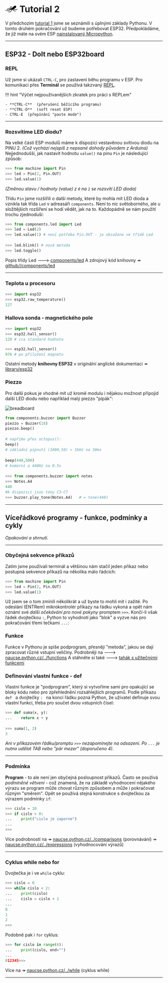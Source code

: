 # ![logo](img/logo_small.png) Tutorial 2

V předchozím [tutorial 1](/tutorial1-python) jsme se seznámili s úplnými základy Pythonu. V tomto druhém pokračování už budeme potřebovat ESP32. Předpokládáme, že již máte na svém ESP [nainstalovaný Micropython](/install).

---
## ESP32 - DoIt nebo ESP32board

### REPL

Už jsme si ukázali `CTRL-C`, pro zastavení běhu programu v ESP. Pro komunikaci přes **Terminál** se používá takzvaný [REPL](/repl).

!!! hint "Výčet nejpoužívanějších zkratek pro práci s REPLem"

    - **CTRL-C**  (přerušení běžícího programu)
    - **CTRL-D**  (soft reset ESP)
    - CTRL-E  (přepínání "paste mode")


---

### Rozsvítíme LED diodu?

Na velké části ESP modulů máme k dispozici vestavěnou svítivou diodu na PINU 2. *(Což vychází nejspíš z nepsané dohody původem z Arduina)* Nejjednodušší, jak nastavit hodnotu `value()` na pinu `Pin` je následující způsob:

```python
>>> from machine import Pin
>>> led = Pin(2, Pin.OUT)
>>> led.value(1)
```

*(Změnou stavu / hodnoty (value) z `0` na `1` se rozsvítí LED dioda)*

Třídu `Pin` jsme rozšířili o další metody, které by mohla mít LED dioda a vznikla tak třída `Led` v adreasáři `components`. Není to nic světoborného, ale u složitějších rozšíření se hodí vědět, jak na to. Každopádně se nám použití trochu zjednoduší:

```python
>>> from components.led import Led
>>> led = Led(2)
>>> led.value(1) # není potřeba Pin.OUT - je obsaženo ve třídě Led

>>> led.blink() # nová metoda
>>> led.toggle()
```

Popis třídy Led 🡒 [components/led](/basicdoc/#led)
A zdrojový kód knihovny ↠ [github//components/led](https://github.com/octopusengine/octopuslab/blob/master/esp32-micropython/components/led/__init__.py)

--- 

### Teplota u procesoru
```python
>>> import esp32
>>> esp32.raw_temperature()
127
```

### Hallova sonda - magnetického pole
```python
>>> import esp32
>>> esp32.hall_sensor()
129 # cca standard hodnota
```

```python
>>> esp32.hall_sensor() 
976 # po přiložení magnetu 
```

Ostatní metody **knihovny ESP32** v originální anglické dokumentaci ↠ [library/esp32](https://docs.micropython.org/en/latest/library/esp32.html)

### Piezzo

Pro další pokus je vhodné mít už kromě modulu i nějakou možnost připojid další LED diodu nebo například malý piezzo "pípák":

![breadboard](https://www.octopuslab.cz/wp-content/uploads/2019/08/Sn%C3%ADmek-obrazovky-22-768x525.png)

```python
from components.buzzer import Buzzer
piezzo = Buzzer(18)
piezzo.beep()
 
# napřímo přes octopus():
beep()                   
# základní pípnutí (1000,50) > 1kHz na 50ms

beep(440,500)            
# komorní a 440Hz na 0.5s 

>>> from components.buzzer import notes 
>>> Notes.A4                
440    
#k dispozici jsou tóny C3-C7 
>>> buzzer.play_tone(Notes.A4)   # = tone(440) 
```

---


## Víceřádkové programy - funkce, podmínky a cykly

*Opakování a shrnutí.*

---

### Obyčejná sekvence příkazů

Zatím jsme používali terminál a většinou nám stačil jeden příkaz nebo postupná sekvence příkazů na několika málo řádcích: 

```python
>>> from machine import Pin
>>> led = Pin(2, Pin.OUT)
>>> led.value(1)
```

Už jsem se o tom zmínili několikrát a už byste to mohli mít i zažité. Po odeslání (ENTRem) mikrokontrolér příkazy na řádku vykoná 
a opět nám oznámí své *další očekávání pro nové pokyny* promptem `>>>`.
Končí-li však řádek dvojtečkou `:`, Python to vyhodnotí jako "blok" a vyzve nás pro pokračování třemi tečkami `...`:

### Funkce

Funkce v Pythonu je spíše podprogram, přesněji "metoda", jakou se dají zpracovat různé vstupní veličiny.
Podrobněji na 🡒 [naucse.python.cz/../functions](https://naucse.python.cz/course/pyladies/beginners/functions/)
A stáhněte si také 🡒 [tahák s užitečnými funkcemi](https://pyvec.github.io/cheatsheets/basic-functions/basic-functions-cs.pdf)

### Definování vlastní funkce - def

Vlastní funkce je "podprogram", který si vytvoříme sami pro opakující se bloky kódu nebo pro zpřehlednění rozsáhlejších programů.
Podle příkazu  `def ` a dvojtečky `: ` na konci řádku pozná Python, že uživatel definuje svou vlastní funkci, třeba pro součet dvou vstupních čísel:

```python
>>> def suma(x, y):
...    return x + y

>>> suma(1, 2)
3
```

*Ani v příkazovém řádku/promptu `>>>` nezapomínejte na odsazení. Po `...` je nutno udělat TAB nebo "pár mezer" (doporučeno 4).*

---

### Podmínka
**Program** - to ale není jen obyčejná posloupnost příkazů. Často se používá *podmíněné větvení* - což znamená, že na základě vyhodnocení nějakého výrazu se program může chovat různým způsobem a může i pokračovat různým "směrem".
Opět se používá stejná konstrukce s dvojtečkou za výrazem podmínky `if`:
```python
>>> cislo = 10
>>> if cislo < 0:
...    print("cislo je zaporne")
...
>>>
```

Více podrobností na ↠ [naucse.python.cz/../comparisons](https://naucse.python.cz/course/pyladies/beginners/comparisons/) (porovnávání)
 ↠ [naucse.python.cz/../expressions](https://naucse.python.cz/course/pyladies/beginners/expressions/) (vyhodnocování výrazů)

---

### Cyklus while nebo for

Dvojtečka je i ve `while` cyklu:

```python
>>> cislo = 0
>>> while cislo < 2:
...    print(cislo)
...    cislo = cislo + 1
...
0
1
2
>>>
```

Podobně pak i `for` cyklus:
```python
>>> for cislo in range(6):
...    print(cislo, end="")
...
012345>>>
```

Více na ↠ [naucse.python.cz/../while](https://naucse.python.cz/course/pyladies/beginners/while/) (cyklus while)

---